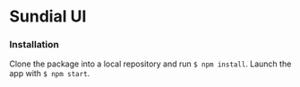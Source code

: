 # Sundial UI

### Installation
Clone the package into a local repository and run `$ npm install`.
Launch the app with `$ npm start`.
